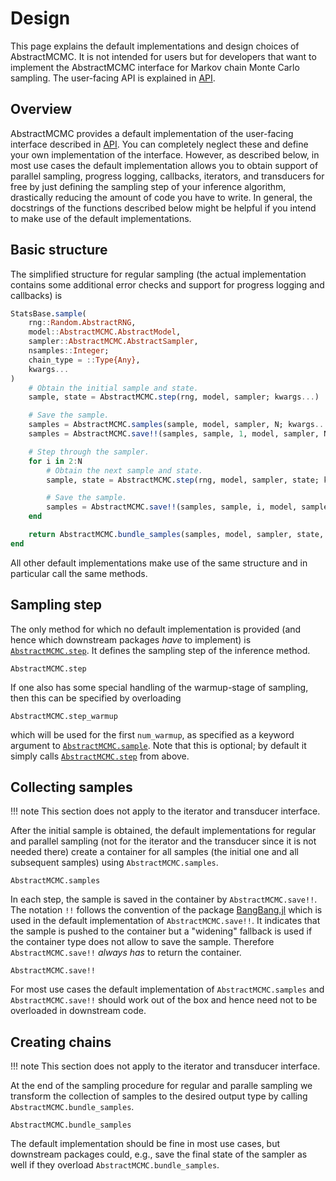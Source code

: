 # Design

This page explains the default implementations and design choices of AbstractMCMC.
It is not intended for users but for developers that want to implement the AbstractMCMC
interface for Markov chain Monte Carlo sampling. The user-facing API is explained in
[API](@ref).

## Overview

AbstractMCMC provides a default implementation of the user-facing interface described
in [API](@ref). You can completely neglect these and define your own implementation of the
interface. However, as described below, in most use cases the default implementation
allows you to obtain support of parallel sampling, progress logging, callbacks, iterators,
and transducers for free by just defining the sampling step of your inference algorithm,
drastically reducing the amount of code you have to write. In general, the docstrings
of the functions described below might be helpful if you intend to make use of the default
implementations.

## Basic structure

The simplified structure for regular sampling (the actual implementation contains
some additional error checks and support for progress logging and callbacks) is

```julia
StatsBase.sample(
    rng::Random.AbstractRNG,
    model::AbstractMCMC.AbstractModel,
    sampler::AbstractMCMC.AbstractSampler,
    nsamples::Integer;
    chain_type = ::Type{Any},
    kwargs...
)
    # Obtain the initial sample and state.
    sample, state = AbstractMCMC.step(rng, model, sampler; kwargs...)

    # Save the sample.
    samples = AbstractMCMC.samples(sample, model, sampler, N; kwargs...)
    samples = AbstractMCMC.save!!(samples, sample, 1, model, sampler, N; kwargs...)

    # Step through the sampler.
    for i in 2:N
        # Obtain the next sample and state.
        sample, state = AbstractMCMC.step(rng, model, sampler, state; kwargs...)

        # Save the sample.
        samples = AbstractMCMC.save!!(samples, sample, i, model, sampler, N; kwargs...)
    end

    return AbstractMCMC.bundle_samples(samples, model, sampler, state, chain_type; kwargs...)
end
```

All other default implementations make use of the same structure and in particular
call the same methods.

## Sampling step

The only method for which no default implementation is provided (and hence which
downstream packages *have* to implement) is [`AbstractMCMC.step`](@ref). It defines
the sampling step of the inference method.

```@docs
AbstractMCMC.step
```

If one also has some special handling of the warmup-stage of sampling, then this can be specified by overloading

```@docs
AbstractMCMC.step_warmup
```

which will be used for the first `num_warmup`, as specified as a keyword argument to [`AbstractMCMC.sample`](@ref). 
Note that this is optional; by default it simply calls [`AbstractMCMC.step`](@ref) from above.

## Collecting samples

!!! note
    This section does not apply to the iterator and transducer interface.

After the initial sample is obtained, the default implementations for regular and parallel sampling
(not for the iterator and the transducer since it is not needed there) create a container for all
samples (the initial one and all subsequent samples) using `AbstractMCMC.samples`.

```@docs
AbstractMCMC.samples
```

In each step, the sample is saved in the container by `AbstractMCMC.save!!`. The notation `!!`
follows the convention of the package [BangBang.jl](https://github.com/JuliaFolds/BangBang.jl)
which is used in the default implementation of `AbstractMCMC.save!!`. It indicates that the
sample is pushed to the container but a "widening" fallback is used if the container type
does not allow to save the sample. Therefore `AbstractMCMC.save!!` *always has* to return the container.

```@docs
AbstractMCMC.save!!
```

For most use cases the default implementation of `AbstractMCMC.samples` and `AbstractMCMC.save!!`
should work out of the box and hence need not to be overloaded in downstream code.

## Creating chains

!!! note
    This section does not apply to the iterator and transducer interface.

At the end of the sampling procedure for regular and paralle sampling we transform
the collection of samples to the desired output type by calling `AbstractMCMC.bundle_samples`.

```@docs
AbstractMCMC.bundle_samples
```

The default implementation should be fine in most use cases, but downstream packages
could, e.g., save the final state of the sampler as well if they overload
`AbstractMCMC.bundle_samples`.
